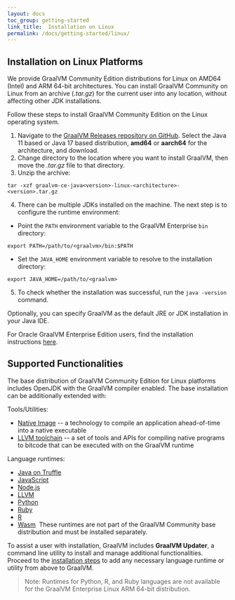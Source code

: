 ```yaml
---
layout: docs
toc_group: getting-started
link_title:  Installation on Linux
permalink: /docs/getting-started/linux/
---
```


## Installation on Linux Platforms

We provide GraalVM Community Edition distributions for Linux on AMD64 (Intel) and ARM 64-bit architectures. 
You can install GraalVM Community on Linux from an archive (_.tar.gz_) for the current user into any location, without affecting other JDK installations.

Follow these steps to install GraalVM Community Edition on the Linux operating system.

1. Navigate to the [GraalVM Releases repository on GitHub](https://github.com/graalvm/graalvm-ce-builds/releases). Select the Java 11 based or Java 17 based distribution, **amd64** or **aarch64** for the architecture, and download.
2. Change directory to the location where you want to install GraalVM, then move the _.tar.gz_ file to that directory.
3. Unzip the archive:
```shell
tar -xzf graalvm-ce-java<version>-linux-<architecture>-<version>.tar.gz
```
4. There can be multiple JDKs installed on the machine. The next step is to configure the runtime environment:
  - Point the `PATH` environment variable to the GraalVM Enterprise `bin` directory:
  ```shell
  export PATH=/path/to/<graalvm>/bin:$PATH
  ```
  - Set the `JAVA_HOME` environment variable to resolve to the installation directory:
  ```shell
  export JAVA_HOME=/path/to/<graalvm>
  ```
5. To check whether the installation was successful, run the `java -version` command.

Optionally, you can specify GraalVM as the default JRE or JDK installation in your Java IDE.

For Oracle GraalVM Enterprise Edition users, find the installation instructions [here](https://docs.oracle.com/en/graalvm/enterprise/22/docs/getting-started/installation-linux/).

## Supported Functionalities

The base distribution of GraalVM Community Edition for Linux platforms includes OpenJDK with the GraalVM compiler enabled.
The base installation can be additionally extended with:

Tools/Utilities:
* [Native Image](../../reference-manual/native-image/README.md) -- a technology to compile an application ahead-of-time into a native executable
* [LLVM toolchain](../../reference-manual/llvm/Compiling.md#llvm-toolchain-for-compiling-cc) --  a set of tools and APIs for compiling native programs to bitcode that can be executed with on the GraalVM runtime

Language runtimes:
* [Java on Truffle](../../reference-manual/java-on-truffle/README.md)
* [JavaScript](../../reference-manual/js/README.md)
* [Node.js](../../reference-manual/js/NodeJS.md)
* [LLVM](../../reference-manual/llvm/README.md)
* [Python](../../reference-manual/python/README.md)
* [Ruby](../../reference-manual/ruby/README.md)
* [R](/../../reference-manual/r/README.md)
* [Wasm](../../reference-manual/wasm/README.md)
​
These runtimes are not part of the GraalVM Community base distribution and must be installed separately.

To assist a user with installation, GraalVM includes **GraalVM Updater**, a command line utility to install and manage additional functionalities.
Proceed to the [installation steps](../../reference-manual/graalvm-updater.md#component-installation) to add any necessary language runtime or utility from above to GraalVM.

> Note: Runtimes for Python, R, and Ruby languages are not available for the GraalVM Enterprise Linux ARM 64-bit distribution.